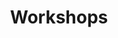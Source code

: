 ---
title: "Workshops"
time: 09:00 - 10:30
type: session
session_type: presentations
weight: 1
talks:
    "Room 1":
        - 44-resilient-services
    "Room 2":
        - 100-når-designsprints-feiler-hva-gjør-vi-da
    "Room 3":
        - 83-the-grand-harbor-tour-of-machine-learning
    "Room 4":
        - 57-rebasing-and-presenting-your-work
    "Room 5":
        - 152-experience-interactive-development
    "Room 6":
        - 155-weaving-web-components-in-a-bundler-free-world
---